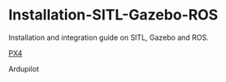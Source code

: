 # Installation-SITL-Gazebo-ROS
Installation and integration guide on SITL, Gazebo and ROS.

[PX4](https://github.com/Aeroclub-IITM/Installation-SITL-Gazebo-ROS/wiki/_new)

Ardupilot
